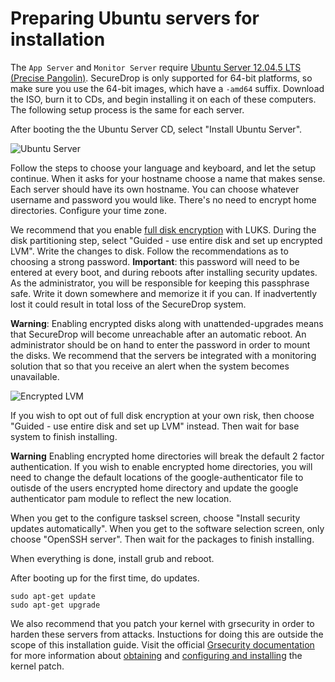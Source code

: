 # Preparing Ubuntu servers for installation

The `App Server` and `Monitor Server` require [Ubuntu Server 12.04.5 LTS (Precise Pangolin)](http://releases.ubuntu.com/12.04/). SecureDrop is only supported for 64-bit platforms, so make sure you use the 64-bit images, which have a `-amd64` suffix. Download the ISO, burn it to CDs, and begin installing it on each of these computers. The following setup process is the same for each server.

After booting the the Ubuntu Server CD, select "Install Ubuntu Server".

![Ubuntu Server](/docs/images/install/ubuntu_server.png)

Follow the steps to choose your language and keyboard, and let the setup continue. When it asks for your hostname choose a name that makes sense. Each server should have its own hostname.  You can choose whatever username and password you would like. There's no need to encrypt home directories. Configure your time zone.

We recommend that you enable [full disk encryption](https://www.eff.org/deeplinks/2012/11/privacy-ubuntu-1210-full-disk-encryption) with LUKS. During the disk partitioning step, select "Guided - use entire disk and set up encrypted LVM". Write the changes to disk. Follow the recommendations as to choosing a strong password. **Important**: this password will need to be entered at every boot, and during reboots after installing security updates. As the administrator, you will be responsible for keeping this passphrase safe. Write it down somewhere and memorize it if you can. If inadvertently lost it could result in total loss of the SecureDrop system.

**Warning**: Enabling encrypted disks along with unattended-upgrades means that SecureDrop will become unreachable after an automatic reboot. An administrator should be on hand to enter the password in order to mount the disks. We recommend that the servers be integrated with a monitoring solution that so that you receive an alert when the system becomes unavailable.

![Encrypted LVM](/docs/images/install/ubuntu_encrypt.png)

If you wish to opt out of full disk encryption at your own risk, then choose "Guided - use entire disk and set up LVM" instead. Then wait for base system to finish installing. 

**Warning** Enabling encrypted home directories will break the default 2 factor authentication. If you wish to enable encrypted home directories, you will need to change the default locations of the google-authenticator file to outisde of the users encrypted home directory and update the google authenticator pam module to reflect the new location.

When you get to the configure tasksel screen, choose "Install security updates automatically". When you get to the software selection screen, only choose "OpenSSH server". Then wait for the packages to finish installing.

When everything is done, install grub and reboot.

After booting up for the first time, do updates.

    sudo apt-get update
    sudo apt-get upgrade

We also recommend that you patch your kernel with grsecurity in order to harden these servers from attacks. Instuctions for doing this are outside the scope of this installation guide. Visit the official [Grsecurity documentation](http://en.wikibooks.org/wiki/Grsecurity) for more information about [obtaining](http://en.wikibooks.org/wiki/Grsecurity/Obtaining_grsecurity) and [configuring and installing](http://en.wikibooks.org/wiki/Grsecurity/Configuring_and_Installing_grsecurity) the kernel patch.
